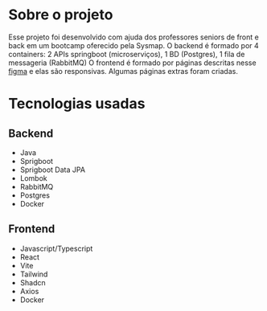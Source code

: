 # Sobre o projeto

Esse projeto foi desenvolvido com ajuda dos professores seniors de front e back em um bootcamp oferecido pela Sysmap.
O backend é formado por 4 containers: 2 APIs springboot (microserviços), 1 BD (Postgres), 1 fila de messageria (RabbitMQ)
O frontend é formado por páginas descritas nesse [figma](https://www.figma.com/design/fF2yIgh22phkAsgZKqeYh8/BootPlay---Wireframe?node-id=0-1&t=AqC0ABR9NxB9bULh-1) e elas são responsivas. Algumas páginas extras foram criadas.

# Tecnologias usadas

## Backend

- Java
- Sprigboot
- Sprigboot Data JPA
- Lombok
- RabbitMQ
- Postgres
- Docker


## Frontend

- Javascript/Typescript
- React
- Vite
- Tailwind
- Shadcn
- Axios
- Docker

